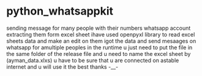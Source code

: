 # python_whatsappkit
sending message for many people with their numbers  whatsapp account extracting them form excel sheet 
 ihave used openpyxl library to read excel sheets data and make an edit on them
 igot the data and send mesaages on whatsapp for amultiple peoples in the runtime
 u just need to put the file in the same folder of the release file 
 and u need to name the excel sheet by (ayman_data.xlxs)
 u have to be sure that u are connected on astable internet and u will use it the best 
 thanks -__-
